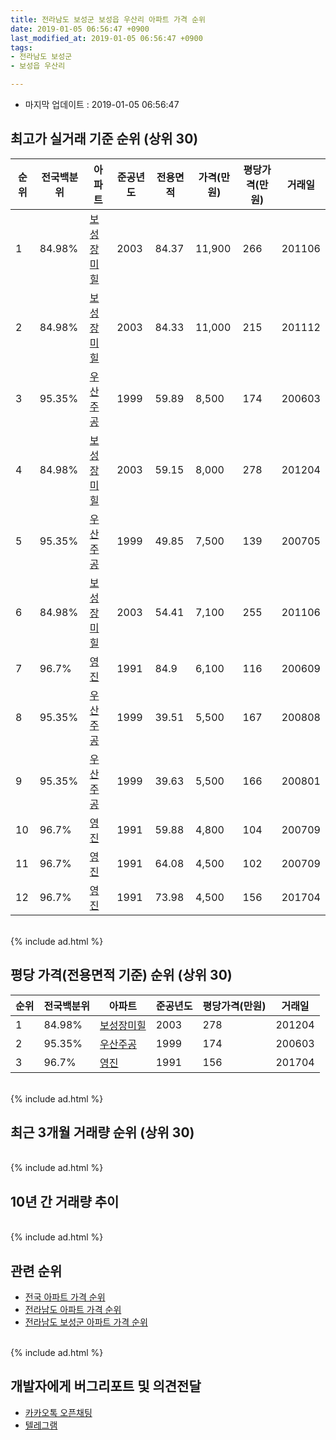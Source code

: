 ```yaml
---
title: 전라남도 보성군 보성읍 우산리 아파트 가격 순위
date: 2019-01-05 06:56:47 +0900
last_modified_at: 2019-01-05 06:56:47 +0900
tags:
- 전라남도 보성군
- 보성읍 우산리

---
```


* 마지막 업데이트 : 2019-01-05 06:56:47

## 최고가 실거래 기준 순위 (상위 30)


|순위|전국백분위|아파트|준공년도|전용면적|가격(만원)|평당가격(만원)|거래일|
|---|---|---|---|---|---|---|---|
|1|84.98%|[보성장미힐](https://search.naver.com/search.naver?query=%EC%A0%84%EB%9D%BC%EB%82%A8%EB%8F%84+%EB%B3%B4%EC%84%B1%EA%B5%B0+%EB%B3%B4%EC%84%B1%EC%9D%8D+%EC%9A%B0%EC%82%B0%EB%A6%AC+%EB%B3%B4%EC%84%B1%EC%9E%A5%EB%AF%B8%ED%9E%90)|2003|84.37|11,900|266|201106|
|2|84.98%|[보성장미힐](https://search.naver.com/search.naver?query=%EC%A0%84%EB%9D%BC%EB%82%A8%EB%8F%84+%EB%B3%B4%EC%84%B1%EA%B5%B0+%EB%B3%B4%EC%84%B1%EC%9D%8D+%EC%9A%B0%EC%82%B0%EB%A6%AC+%EB%B3%B4%EC%84%B1%EC%9E%A5%EB%AF%B8%ED%9E%90)|2003|84.33|11,000|215|201112|
|3|95.35%|[우산주공](https://search.naver.com/search.naver?query=%EC%A0%84%EB%9D%BC%EB%82%A8%EB%8F%84+%EB%B3%B4%EC%84%B1%EA%B5%B0+%EB%B3%B4%EC%84%B1%EC%9D%8D+%EC%9A%B0%EC%82%B0%EB%A6%AC+%EC%9A%B0%EC%82%B0%EC%A3%BC%EA%B3%B5)|1999|59.89|8,500|174|200603|
|4|84.98%|[보성장미힐](https://search.naver.com/search.naver?query=%EC%A0%84%EB%9D%BC%EB%82%A8%EB%8F%84+%EB%B3%B4%EC%84%B1%EA%B5%B0+%EB%B3%B4%EC%84%B1%EC%9D%8D+%EC%9A%B0%EC%82%B0%EB%A6%AC+%EB%B3%B4%EC%84%B1%EC%9E%A5%EB%AF%B8%ED%9E%90)|2003|59.15|8,000|278|201204|
|5|95.35%|[우산주공](https://search.naver.com/search.naver?query=%EC%A0%84%EB%9D%BC%EB%82%A8%EB%8F%84+%EB%B3%B4%EC%84%B1%EA%B5%B0+%EB%B3%B4%EC%84%B1%EC%9D%8D+%EC%9A%B0%EC%82%B0%EB%A6%AC+%EC%9A%B0%EC%82%B0%EC%A3%BC%EA%B3%B5)|1999|49.85|7,500|139|200705|
|6|84.98%|[보성장미힐](https://search.naver.com/search.naver?query=%EC%A0%84%EB%9D%BC%EB%82%A8%EB%8F%84+%EB%B3%B4%EC%84%B1%EA%B5%B0+%EB%B3%B4%EC%84%B1%EC%9D%8D+%EC%9A%B0%EC%82%B0%EB%A6%AC+%EB%B3%B4%EC%84%B1%EC%9E%A5%EB%AF%B8%ED%9E%90)|2003|54.41|7,100|255|201106|
|7|96.7%|[영진](https://search.naver.com/search.naver?query=%EC%A0%84%EB%9D%BC%EB%82%A8%EB%8F%84+%EB%B3%B4%EC%84%B1%EA%B5%B0+%EB%B3%B4%EC%84%B1%EC%9D%8D+%EC%9A%B0%EC%82%B0%EB%A6%AC+%EC%98%81%EC%A7%84)|1991|84.9|6,100|116|200609|
|8|95.35%|[우산주공](https://search.naver.com/search.naver?query=%EC%A0%84%EB%9D%BC%EB%82%A8%EB%8F%84+%EB%B3%B4%EC%84%B1%EA%B5%B0+%EB%B3%B4%EC%84%B1%EC%9D%8D+%EC%9A%B0%EC%82%B0%EB%A6%AC+%EC%9A%B0%EC%82%B0%EC%A3%BC%EA%B3%B5)|1999|39.51|5,500|167|200808|
|9|95.35%|[우산주공](https://search.naver.com/search.naver?query=%EC%A0%84%EB%9D%BC%EB%82%A8%EB%8F%84+%EB%B3%B4%EC%84%B1%EA%B5%B0+%EB%B3%B4%EC%84%B1%EC%9D%8D+%EC%9A%B0%EC%82%B0%EB%A6%AC+%EC%9A%B0%EC%82%B0%EC%A3%BC%EA%B3%B5)|1999|39.63|5,500|166|200801|
|10|96.7%|[영진](https://search.naver.com/search.naver?query=%EC%A0%84%EB%9D%BC%EB%82%A8%EB%8F%84+%EB%B3%B4%EC%84%B1%EA%B5%B0+%EB%B3%B4%EC%84%B1%EC%9D%8D+%EC%9A%B0%EC%82%B0%EB%A6%AC+%EC%98%81%EC%A7%84)|1991|59.88|4,800|104|200709|
|11|96.7%|[영진](https://search.naver.com/search.naver?query=%EC%A0%84%EB%9D%BC%EB%82%A8%EB%8F%84+%EB%B3%B4%EC%84%B1%EA%B5%B0+%EB%B3%B4%EC%84%B1%EC%9D%8D+%EC%9A%B0%EC%82%B0%EB%A6%AC+%EC%98%81%EC%A7%84)|1991|64.08|4,500|102|200709|
|12|96.7%|[영진](https://search.naver.com/search.naver?query=%EC%A0%84%EB%9D%BC%EB%82%A8%EB%8F%84+%EB%B3%B4%EC%84%B1%EA%B5%B0+%EB%B3%B4%EC%84%B1%EC%9D%8D+%EC%9A%B0%EC%82%B0%EB%A6%AC+%EC%98%81%EC%A7%84)|1991|73.98|4,500|156|201704|


<br>
{% include ad.html %}
<br>

## 평당 가격(전용면적 기준) 순위 (상위 30)


|순위|전국백분위|아파트|준공년도|평당가격(만원)|거래일|
|---|---|---|---|---|---|
|1|84.98%|[보성장미힐](https://search.naver.com/search.naver?query=%EC%A0%84%EB%9D%BC%EB%82%A8%EB%8F%84+%EB%B3%B4%EC%84%B1%EA%B5%B0+%EB%B3%B4%EC%84%B1%EC%9D%8D+%EC%9A%B0%EC%82%B0%EB%A6%AC+%EB%B3%B4%EC%84%B1%EC%9E%A5%EB%AF%B8%ED%9E%90)|2003|278|201204|
|2|95.35%|[우산주공](https://search.naver.com/search.naver?query=%EC%A0%84%EB%9D%BC%EB%82%A8%EB%8F%84+%EB%B3%B4%EC%84%B1%EA%B5%B0+%EB%B3%B4%EC%84%B1%EC%9D%8D+%EC%9A%B0%EC%82%B0%EB%A6%AC+%EC%9A%B0%EC%82%B0%EC%A3%BC%EA%B3%B5)|1999|174|200603|
|3|96.7%|[영진](https://search.naver.com/search.naver?query=%EC%A0%84%EB%9D%BC%EB%82%A8%EB%8F%84+%EB%B3%B4%EC%84%B1%EA%B5%B0+%EB%B3%B4%EC%84%B1%EC%9D%8D+%EC%9A%B0%EC%82%B0%EB%A6%AC+%EC%98%81%EC%A7%84)|1991|156|201704|


<br>
{% include ad.html %}
<br>

## 최근 3개월 거래량 순위 (상위 30)


<div style="width:100%;">
    <canvas id="deal_count_ranking" height="250"></canvas>
</div>


<script>
new Chart(document.getElementById("deal_count_ranking"), {
    type: 'horizontalBar',
    data: {
        labels: ['우산주공', '보성장미힐', '영진'],
        datasets: [{
            label: '실거래 수',
            data: [4, 3, 1],
            borderColor: "rgba(255, 0, 128, 1)",
            backgroundColor: "rgba(255, 0, 128, 0.5)",
            fill: false,
        }]
    },
    options: {
        responsive: true,
        title: {
            display: true,
            text: '최근 3개월 거래량 순위'
        },
        tooltips: {
            mode: 'index',
            intersect: false,
            callbacks: {
                title: function(tooltipItems, data) {
                    return "실거래 수:";
                },
                label: function(tooltipItem, data) {
                    return data.labels[tooltipItem.index] + ": " + tooltipItem.xLabel;
                }
            }
        },
        hover: {
            mode: 'nearest',
            intersect: true
        },
        scales: {
            xAxes: [{
                display: true,
                scaleLabel: {
                    display: true,
                    labelString: '실거래 수'
                },
                ticks: {
                    suggestedMin: 0,
                }
            }],
            yAxes: [{
                display: true,
                ticks: {
                    autoSkip: false,
                    callback: function(value, index, values) {
                        if (value.length > 15)
                            return value.substr(0, 13) + "...";
                        else
                            return value;
                    }
                },
                scaleLabel: {
                    display: false,
                }
            }]
        }
    }
});

</script>


<br>
{% include ad.html %}
<br>

## 10년 간 거래량 추이


<div style="width:100%;">
    <canvas id="deal_progress" height="250"></canvas>
</div>

<script>
new Chart(document.getElementById("deal_progress"), {
    type: 'line',
    data: {
        labels: ['200901','200902','200903','200904','200905','200906','200907','200908','200909','200910','200911','200912','201001','201002','201003','201004','201005','201006','201007','201008','201009','201010','201011','201012','201101','201102','201103','201104','201105','201106','201107','201108','201109','201110','201111','201112','201201','201202','201203','201204','201205','201206','201207','201208','201209','201210','201211','201212','201301','201302','201303','201304','201305','201306','201307','201308','201309','201310','201311','201312','201401','201402','201403','201404','201405','201406','201407','201408','201409','201410','201411','201412','201501','201502','201503','201504','201505','201506','201507','201508','201509','201510','201511','201512','201601','201602','201603','201604','201605','201606','201607','201608','201609','201610','201611','201612','201701','201702','201703','201704','201705','201706','201707','201708','201709','201710','201711','201712','201801','201802','201803','201804','201805','201806','201807','201808','201809','201810','201811','201812','201901'],
        datasets: [{
            label: '실거래 수',
            pointRadius: 1,
            data: [2, 3, 4, 6, 6, 3, 2, 2, 6, 4, 3, 0, 2, 6, 6, 6, 4, 3, 4, 1, 6, 4, 1, 2, 0, 4, 3, 2, 2, 20, 6, 2, 3, 4, 5, 8, 2, 4, 3, 3, 3, 3, 5, 8, 4, 6, 6, 7, 0, 2, 4, 8, 5, 6, 0, 3, 6, 7, 5, 9, 2, 4, 5, 4, 3, 6, 5, 4, 2, 2, 5, 6, 5, 2, 5, 3, 7, 3, 9, 2, 6, 2, 1, 6, 2, 5, 5, 3, 6, 0, 7, 5, 2, 6, 8, 13, 6, 9, 6, 3, 5, 4, 5, 2, 2, 3, 2, 6, 2, 3, 7, 6, 8, 4, 2, 12, 5, 4, 6, 2, 0],
            borderColor: "rgba(255, 201, 14, 1)",
            backgroundColor: "rgba(255, 201, 14, 0.5)",
            fill: true,
        }]
    },
    options: {
        responsive: true,
        title: {
            display: true,
            text: '10년간 거래량 추이'
        },
        tooltips: {
            mode: 'index',
            intersect: false,
        },
        hover: {
            mode: 'nearest',
            intersect: true
        },
        scales: {
            xAxes: [{
                display: true,
                scaleLabel: {
                    display: true,
                    labelString: '년/월'
                }
            }],
            yAxes: [{
                display: true,
                ticks: {
                    suggestedMin: 0,
                },
                scaleLabel: {
                    display: true,
                    labelString: '실거래 수'
                }
            }]
        }
    }
});

</script>


<br>
{% include ad.html %}
<br>

## 관련 순위

- [전국 아파트 가격 순위](https://inasie.github.io/apt-ranking/전국)
- [전라남도 아파트 가격 순위](https://inasie.github.io/apt-ranking/전라남도)
- [전라남도 보성군 아파트 가격 순위](https://inasie.github.io/apt-ranking/전라남도-보성군)


<br>
{% include ad.html %}
<br>

## 개발자에게 버그리포트 및 의견전달

- [카카오톡 오픈채팅](https://open.kakao.com/o/gLJUAP4)
- [텔레그램](https://t.me/inasie)

